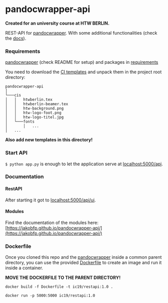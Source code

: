 # pandocwrapper-api

**Created for an university course at HTW BERLIN.**

REST-API for [pandocwrapper](https://github.com/jakobfp/pandocwrapper). With some additional functionalities (check the [docs](#documentation)).

### Requirements

[pandocwrapper](https://github.com/jakobfp/pandocwrapper) (check README for setup) and packages in [requirements](./requirements.txt)

You need to download the [CI templates](https://drive.google.com/uc?export=download&id=1ZxGUaY8by0ESU4GciZaCX4UmcjAhSmDU) and unpack them in the project root directory:
```
pandocwrapper-api
│   
└───cis
│   │   htwberlin.tex
│   │   htwberlin-beamer.tex
│   │   htw-background.png
│   │   htw-logo-foot.png
│   │   htw-logo-titel.jpg
│   └───fonts
│       │   ...
│   ...   

```
**Also add new templates in this directory!**

### Start API

`$ python app.py` is enough to let the application serve at [localhost:5000/api](localhost:5000/api).

### Documentation

#### RestAPI
After starting it got to [localhost:5000/api/ui](localhost:5000/api/ui).

#### Modules
Find the documentation of the modules here: [https://jakobfp.github.io/pandocwrapper-api/](https://jakobfp.github.io/pandocwrapper-api/)


### Dockerfile

Once you cloned this repo and the [pandocwrapper](https://github.com/jakobfp/pandocwrapper) inside a common parent directory, you can use the provided [Dockerfile](./Dockerfile) to create an image and run it inside a container.

**MOVE THE DOCKERFILE TO THE PARENT DIRECTORY!**

```
docker build -f Dockerfile -t ic19/restapi:1.0 .

docker run -p 5000:5000 ic19/restapi:1.0
```
